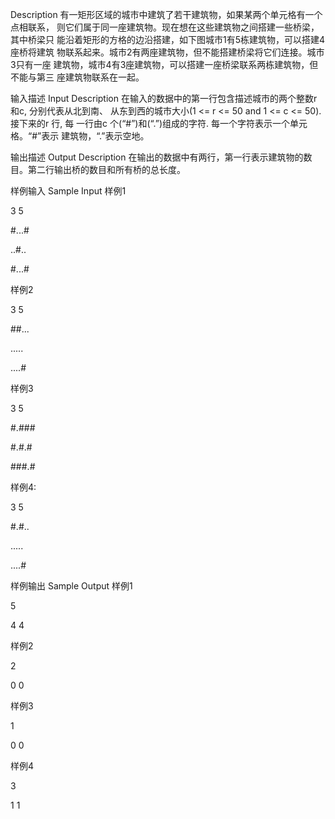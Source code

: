  Description
有一矩形区域的城市中建筑了若干建筑物，如果某两个单元格有一个点相联系，
则它们属于同一座建筑物。现在想在这些建筑物之间搭建一些桥梁，其中桥梁只
能沿着矩形的方格的边沿搭建，如下图城市1有5栋建筑物，可以搭建4座桥将建筑
物联系起来。城市2有两座建筑物，但不能搭建桥梁将它们连接。城市3只有一座
建筑物，城市4有3座建筑物，可以搭建一座桥梁联系两栋建筑物，但不能与第三
座建筑物联系在一起。


输入描述 Input Description
在输入的数据中的第一行包含描述城市的两个整数r 和c, 分别代表从北到南、
从东到西的城市大小(1 <= r <= 50 and 1 <=  c <= 50). 接下来的r 行, 每
一行由c 个(“#”)和(“.”)组成的字符. 每一个字符表示一个单元格。“#”表示
建筑物，“.”表示空地。

 

输出描述 Output Description
在输出的数据中有两行，第一行表示建筑物的数目。第二行输出桥的数目和所有桥的总长度。

样例输入 Sample Input
样例1

3 5

#...#

..#..

#...#

 

样例2

3 5

##...

.....

....#

 

样例3

3 5

#.###

#.#.#

###.#

 

样例4:

3 5

#.#..

.....

....#

 

样例输出 Sample Output
样例1

5

4 4

 

样例2

2

0 0

 

样例3

1

0 0

 

样例4

3

1 1